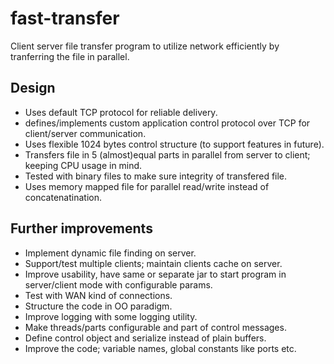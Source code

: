 # fast-transfer
Client server file transfer program to utilize network efficiently by tranferring the file in parallel.

## Design
- Uses default TCP protocol for reliable delivery.
- defines/implements custom application control protocol over TCP for client/server communication.
- Uses flexible 1024 bytes control structure (to support features in future).
- Transfers file in 5 (almost)equal parts in parallel from server to client; keeping CPU usage in mind.
- Tested with binary files to make sure integrity of transfered file.
- Uses memory mapped file for parallel read/write instead of concatenatination.

## Further improvements

- Implement dynamic file finding on server.
- Support/test multiple clients; maintain clients cache on server.
- Improve usability, have same or separate jar to start program in server/client mode with configurable params.
- Test with WAN kind of connections.
- Structure the code in OO paradigm.
- Improve logging with some logging utility.
- Make threads/parts configurable and part of control messages.
- Define control object and serialize instead of plain buffers.
- Improve the code; variable names, global constants like ports etc.

